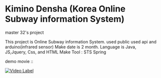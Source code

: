 # Kimino Densha (Korea Online Subway information System)
master 32's project

This project is Online Subway information System. used public used api and arduino(infrared sensor)
Make date is 2 month. Language is Java, JS,Jquery, Css, and HTML
Make Tool : STS Spring

demo movie :: 

[![Video Label](http://img.youtube.com/vi/Dwukzfs52Xs/0.jpg)](https://www.youtube.com/embed/Dwukzfs52Xs)



